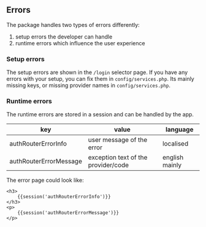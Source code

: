 ## Errors

The package handles two types of errors differently:

1) setup errors the developer can handle
2) runtime errors which influence the user experience

### Setup errors

The setup errors are shown in the `/login` selector page. 
If you have any errors with your setup, you can fix them in `config/services.php`.
Its mainly missing keys, or missing provider names in `config/services.php`.

### Runtime errors

The runtime errors are stored in a session and can be handled by the app.

| key                    | value                              | language       |
|------------------------|------------------------------------|----------------|
| authRouterErrorInfo    | user message of the error          | localised      |
| authRouterErrorMessage | exception text of the provider/code | english mainly |

The error page could look like:

```bladehtml
<h3>
    {{session('authRouterErrorInfo')}}
</h3>
<p>
    {{session('authRouterErrorMessage')}}
</p>
```